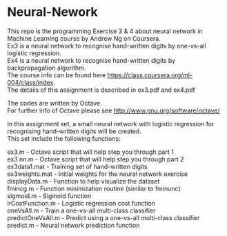 Neural-Nework
=============

This repo is the programming Exercise 3 & 4 about neural network in Machine Learning course by Andrew Ng on Coursera.  
Ex3 is a neural network to recognise hand-written digits by one-vs-all logistic regression.  
Ex4 is a neural network to recognise hand-written digits by backpropagation algorithm.  
The course info can be found here https://class.coursera.org/ml-004/class/index.  
The details of this assignment is described in ex3.pdf and ex4.pdf

The codes are written by Octave.  
For further info of Octave please see http://www.gnu.org/software/octave/

In this assignment set, a small neural network with logistic regression for recognising hand-written digits will be created.  
This set include the following functions:  

ex3.m - Octave script that will help step you through part 1  
ex3 nn.m - Octave script that will help step you through part 2  
ex3data1.mat - Training set of hand-written digits  
ex3weights.mat - Initial weights for the neural network exercise  
displayData.m - Function to help visualize the dataset  
fmincg.m - Function minimization routine (similar to fminunc)  
sigmoid.m - Sigmoid function  
lrCostFunction.m - Logistic regression cost function  
oneVsAll.m - Train a one-vs-all multi-class classifier  
predictOneVsAll.m - Predict using a one-vs-all multi-class classifier  
predict.m - Neural network prediction function
